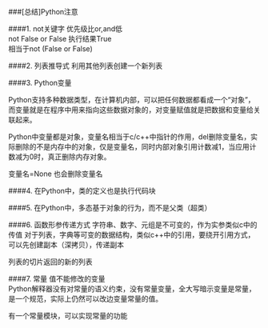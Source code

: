 ###[总结]Python注意

####1. not关键字
优先级比or,and低<br/>
not False or False 执行结果True<br/>
相当于not (False or False)

####2. 列表推导式
利用其他列表创建一个新列表

####3. Python变量

Python支持多种数据类型，在计算机内部，可以把任何数据都看成一个“对象”，而变量就是在程序中用来指向这些数据对象的，对变量赋值就是把数据和变量给关联起来。

Python中变量都是对象，变量名相当于c/c++中指针的作用，del删除变量名，实际删除的不是内存中的对象，仅是变量名，同时内部对象引用计数减1，当应用计数减为0时，真正删除内存对象。

变量名=None		也会删除变量名


####4. 在Python中，类的定义也是执行代码块

####5. 在Python中，多态基于对象的行为，而不是父类（超类）

####6. 函数形参传递方式
字符串、数字、元组是不可变的，作为实参类似c中的传值
对于列表，字典等可变的数据结构，类似c++中的引用，要绕开引用方式，可以先创建副本（深拷贝），传递副本

列表的切片返回的新的列表

####7. 常量
值不能修改的变量<br/>
Python解释器没有对常量的语义约束，没有常量变量，全大写暗示变量是常量，是一个规范，实际上仍然可以改边变量常量的值。

有一个常量模块，可以实现常量的功能
